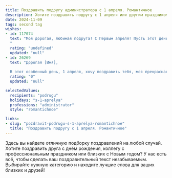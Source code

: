 ```yaml
---
title: Поздравить подругу администратора с 1 апреля. Романтичное
description: Хотите поздравить подругу с 1 апреля или другим праздником? Наш ИИ создаст незабываемое поздравление, а вы обязательно выделитесь среди других.  
date: 2024-11-09
tags: second tag
wishes:
- id: 117074
  text: "Моя дорогая, любимая подруга! С Первым апреля! Пусть этот день, полный неожиданных сюрпризов и веселья, будет полон светлых улыбок и радостных моментов, как и твоя прекрасная душа,  сияющая добротой.  Как администратор ты  – царица порядка и организации, но сегодня позволь себе немного  непослушания и  восторженности. Пусть  любовь,  как  самый  прекрасный  подарок,  окутает  тебя  своими  нежными  объятиями.  С праздником!
  "
  rating: "undefined"
  updated: "null"
- id: 26269
  text: "Дорогая [Имя],
  
  В этот особенный день, 1 апреля, хочу поздравить тебя, моя прекрасная подруга, с днем смеха и радости! Ты всегда была для меня не только администратором, но и источником вдохновения и поддержки. Твоя романтическая душа и профессионализм делают тебя неповторимой. Пусть этот день принесет тебе столько же радости и улыбок, сколько ты даришь другим каждый день. С днем рождения, любимая!"
  rating: "0"
  updated: "null"

selectedValues:
  recipients: "podrugu"
  holidays: "s-1-aprelya"
  professions: "administrator"
  style: "romantichnoe"

links:
- slug: "pozdravit-podrugu-s-1-aprelya-romantichnoe"
  title: "Поздравить подругу с 1 апреля. Романтичное"
---
```


Здесь вы найдете отличную подборку поздравлений на любой случай. 
Хотите поздравить друга с днём рождения, коллегу с профессиональным праздником или близких с Новым годом? У нас есть всё, чтобы сделать ваш поздравительный текст незабываемым. Выбирайте нужную категорию и находите лучшие слова для ваших близких и друзей!
